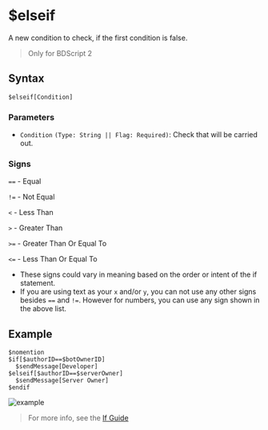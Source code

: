 # $elseif
A new condition to check, if the first condition is false.

> Only for BDScript 2

## Syntax
```
$elseif[Condition]
```

### Parameters
- `Condition` `(Type: String || Flag: Required)`: Check that will be carried out.

### Signs
`==` - Equal

`!=` - Not Equal

`<` -  Less Than

`>` - Greater Than

`>=` - Greater Than Or Equal To

`<=` - Less Than Or Equal To
- These signs could vary in meaning based on the order or intent of the if statement.
- If you are using text as your `x` and/or `y`, you can not use any other signs besides `==` and `!=`. However for numbers, you can use any sign shown in the above list.

## Example
```
$nomention
$if[$authorID==$botOwnerID]
  $sendMessage[Developer]
$elseif[$authorID==$serverOwner]
  $sendMessage[Server Owner]
$endif
```

![example](https://github.com/Rainb0wKey/bdfd-wiki/assets/113303649/a929d2ac-fcbe-4879-a70c-8e0433aa8177)
> For more info, see the [If Guide](..guides/ifStatements.md)
